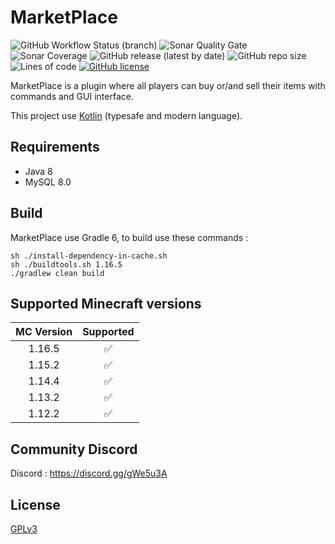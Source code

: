# MarketPlace
![GitHub Workflow Status (branch)](https://img.shields.io/github/workflow/status/fhebuterne/MarketPlace/MarketPlace%20CI%20-%20Java%208%20with%20Kotlin/master?style=flat-square)
![Sonar Quality Gate](https://img.shields.io/sonar/quality_gate/fhebuterne_MarketPlace?server=https%3A%2F%2Fsonarcloud.io&style=flat-square)
![Sonar Coverage](https://img.shields.io/sonar/coverage/fhebuterne_MarketPlace?server=https%3A%2F%2Fsonarcloud.io&style=flat-square)
![GitHub release (latest by date)](https://img.shields.io/github/v/release/fhebuterne/MarketPlace?style=flat-square)
![GitHub repo size](https://img.shields.io/github/repo-size/fhebuterne/MarketPlace?style=flat-square)
![Lines of code](https://img.shields.io/tokei/lines/github/fhebuterne/MarketPlace?style=flat-square)
[![GitHub license](https://img.shields.io/github/license/fhebuterne/MarketPlace?style=flat-square)](https://github.com/fhebuterne/MarketPlace/blob/master/LICENSE)

MarketPlace is a plugin where all players can buy or/and sell their items with commands and GUI interface.

This project use [Kotlin](https://kotlinlang.org/) (typesafe and modern language).

## Requirements

- Java 8
- MySQL 8.0

## Build

MarketPlace use Gradle 6, to build use these commands :

```
sh ./install-dependency-in-cache.sh
sh ./buildtools.sh 1.16.5
./gradlew clean build
```

## Supported Minecraft versions

| MC Version     | Supported    |
|:----------------:|:--------------:|
| 1.16.5         |✅            |
| 1.15.2         |✅            |
| 1.14.4         |✅            |
| 1.13.2         |✅            |
| 1.12.2         |✅            |


## Community Discord

Discord : https://discord.gg/gWe5u3A

## License

[GPLv3](LICENSE)
